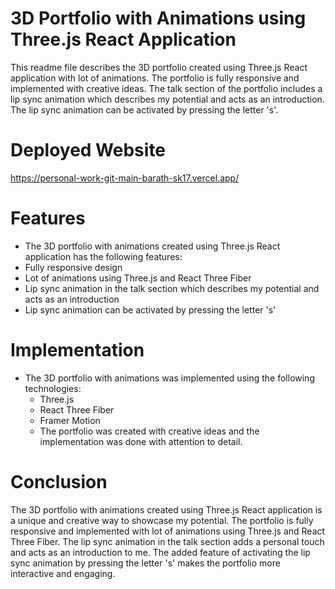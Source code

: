 

# 3D Portfolio with Animations using Three.js React Application
This readme file describes the 3D portfolio created using Three.js React application with lot of animations. The portfolio is fully responsive and implemented with creative ideas. The talk section of the portfolio includes a lip sync animation which describes my potential and acts as an introduction. The lip sync animation can be activated by pressing the letter 's'.
# Deployed Website
https://personal-work-git-main-barath-sk17.vercel.app/
# Features
- The 3D portfolio with animations created using Three.js React application has the following features:
- Fully responsive design
- Lot of animations using Three.js and React Three Fiber
- Lip sync animation in the talk section which describes my potential and acts as an introduction
- Lip sync animation can be activated by pressing the letter 's'
# Implementation
- The 3D portfolio with animations was implemented using the following technologies:
    - Three.js
    - React Three Fiber
    - Framer Motion
    - The portfolio was created with creative ideas and the implementation was done with attention to detail.
# Conclusion
The 3D portfolio with animations created using Three.js React application is a unique and creative way to showcase my potential. The portfolio is fully responsive and implemented with lot of animations using Three.js and React Three Fiber. The lip sync animation in the talk section adds a personal touch and acts as an introduction to me. The added feature of activating the lip sync animation by pressing the letter 's' makes the portfolio more interactive and engaging.
